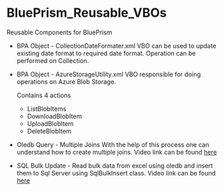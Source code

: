# BluePrism_Reusable_VBOs
Reusable Components for BluePrism

* BPA Object - CollectionDateFormater.xml
  VBO can be used to update existing date format to required date format. Operation can be performed on Collection.
  
* BPA Object - AzureStorageUtility.xml
  VBO responsible for doing operations on Azure Blob Storage.
  
    Contains 4 actions
     * ListBlobItems
     * DownloadBlobItem
     * UploadBlobItem
     * DeleteBlobItem

* Oledb Query - Multiple Joins
  With the help of this process one can understand how to create multiple joins. 
  Video link can be found [here](https://youtu.be/KsoxpXumioM)
* SQL Bulk Update -
  Read bulk data from excel using oledb and insert them to Sql Server using SqlBulkInsert class.
  Video link can be found [here](https://youtu.be/rF2fw42LWl8)
